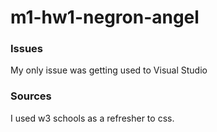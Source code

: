 # m1-hw1-negron-angel

### Issues
My only issue was getting used to Visual Studio

### Sources
I used w3 schools as a refresher to css.